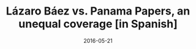 ---
title: "Lázaro Báez vs. Panama Papers, an unequal coverage [in Spanish]"
date: 2016-05-21
publishDate: 2016-05-21
authors: ["Pablo Boczkowski","Eugenia Mitchelstein","María Celeste Wagner"]
publication_types: ["0"]
image:
  preview_only: true
publication: "*Perfil*"
publication_short: "*Perfil*"
links:
- name: "Link to Perfil"
  url: "https://www.perfil.com/noticias/elobservador/lazaro-baez-vs-panama-papers-una-cobertura-muy-desigual-20160520-0061.phtml"
---